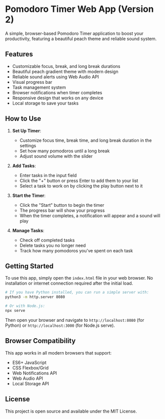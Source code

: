 # Pomodoro Timer Web App (Version 2)

A simple, browser-based Pomodoro Timer application to boost your productivity, featuring a beautiful peach theme and reliable sound system.

## Features

- Customizable focus, break, and long break durations
- Beautiful peach gradient theme with modern design
- Reliable sound alerts using Web Audio API
- Visual progress bar
- Task management system
- Browser notifications when timer completes
- Responsive design that works on any device
- Local storage to save your tasks

## How to Use

1. **Set Up Timer**:
   - Customize focus time, break time, and long break duration in the settings
   - Set how many pomodoros until a long break
   - Adjust sound volume with the slider

2. **Add Tasks**:
   - Enter tasks in the input field
   - Click the "+" button or press Enter to add them to your list
   - Select a task to work on by clicking the play button next to it

3. **Start the Timer**:
   - Click the "Start" button to begin the timer
   - The progress bar will show your progress
   - When the timer completes, a notification will appear and a sound will play

4. **Manage Tasks**:
   - Check off completed tasks
   - Delete tasks you no longer need
   - Track how many pomodoros you've spent on each task

## Getting Started

To use this app, simply open the `index.html` file in your web browser. No installation or internet connection required after the initial load.

```bash
# If you have Python installed, you can run a simple server with:
python3 -m http.server 8080

# Or with Node.js:
npx serve
```

Then open your browser and navigate to `http://localhost:8080` (for Python) or `http://localhost:3000` (for Node.js serve).

## Browser Compatibility

This app works in all modern browsers that support:
- ES6+ JavaScript
- CSS Flexbox/Grid
- Web Notifications API
- Web Audio API
- Local Storage API

## License

This project is open source and available under the MIT License. 